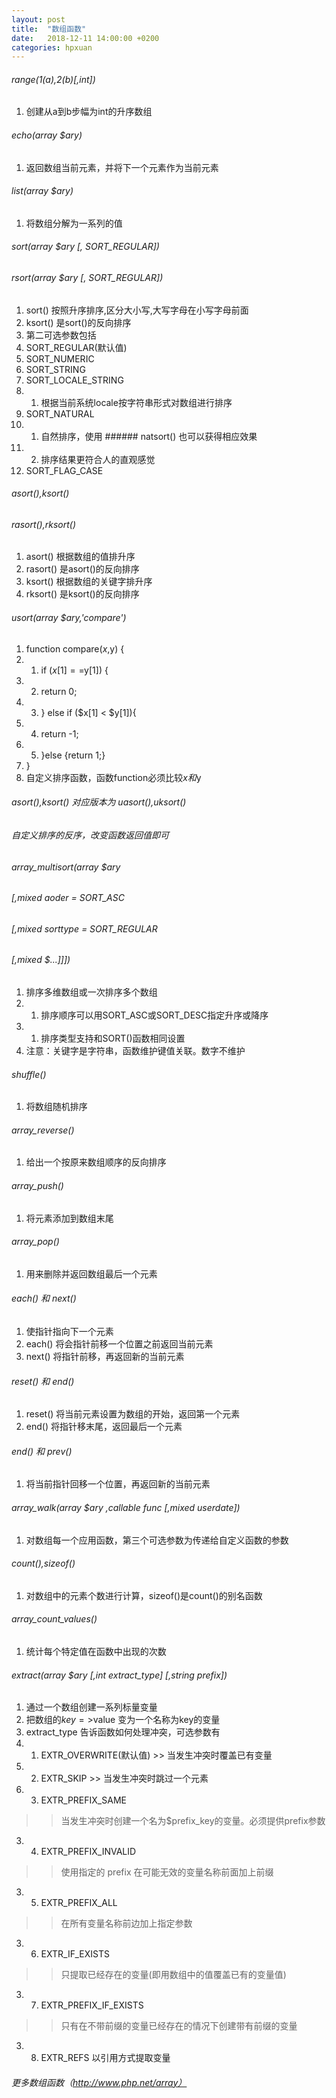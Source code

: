 ```yaml
---
layout: post
title:  "数组函数"
date:   2018-12-11 14:00:00 +0200
categories: hpxuan
---
```


###### range(1(a),2(b)[,int])  
1. 创建从a到b步幅为int的升序数组  

###### echo(array $ary)  
1. 返回数组当前元素，并将下一个元素作为当前元素  

###### list(array $ary)  
1. 将数组分解为一系列的值  

###### sort(array $ary [, SORT_REGULAR])  
###### rsort(array $ary [, SORT_REGULAR])  
1. sort() 按照升序排序,区分大小写,大写字母在小写字母前面  
2. ksort() 是sort()的反向排序  
3. 第二可选参数包括  
4. SORT_REGULAR(默认值)  
5. SORT_NUMERIC  
6. SORT_STRING  
7. SORT_LOCALE_STRING  
7. 1. 根据当前系统locale按字符串形式对数组进行排序  
8. SORT_NATURAL  
8. 1. 自然排序，使用 ###### natsort() 也可以获得相应效果  
8. 2. 排序结果更符合人的直观感觉  
9. SORT_FLAG_CASE  

###### asort(),ksort()  
###### rasort(),rksort()  
1. asort() 根据数组的值排升序  
2. rasort() 是asort()的反向排序    
3. ksort() 根据数组的关键字排升序  
4. rksort() 是ksort()的反向排序  

###### usort(array $ary,'compare')  
1. function compare($x,$y) {  
1. 1. if ($x[1]==$y[1]) {  
1. 2. return 0;  
1. 3. } else if ($x[1] < $y[1]){  
1. 4. return -1;  
1. 5. }else {return 1;}    
2. }  
3. 自定义排序函数，函数function必须比较$x和$y  
###### asort(),ksort() 对应版本为 uasort(),uksort()  
###### 自定义排序的反序，改变函数返回值即可  

###### array_multisort(array $ary  
###### [,mixed aoder = SORT_ASC  
###### [,mixed sorttype = SORT_REGULAR  
###### [,mixed $...]]])  
1. 排序多维数组或一次排序多个数组  
1. 1. 排序顺序可以用SORT_ASC或SORT_DESC指定升序或降序  
1. 1. 排序类型支持和SORT()函数相同设置  
2. 注意：关键字是字符串，函数维护键值关联。数字不维护  

###### shuffle()  
1. 将数组随机排序  

###### array_reverse()  
1. 给出一个按原来数组顺序的反向排序  

###### array_push()  
1. 将元素添加到数组末尾  

###### array_pop()  
1. 用来删除并返回数组最后一个元素  

###### each() 和 next()  
1. 使指针指向下一个元素  
2. each() 将会指针前移一个位置之前返回当前元素  
3. next() 将指针前移，再返回新的当前元素  

###### reset() 和 end()  
1. reset() 将当前元素设置为数组的开始，返回第一个元素  
2. end() 将指针移末尾，返回最后一个元素  

###### end() 和 prev()  
1. 将当前指针回移一个位置，再返回新的当前元素  

###### array_walk(array $ary ,callable func [,mixed userdate])  
1. 对数组每一个应用函数，第三个可选参数为传递给自定义函数的参数  

###### count(),sizeof()  
1. 对数组中的元素个数进行计算，sizeof()是count()的别名函数  

###### array_count_values()  
1. 统计每个特定值在函数中出现的次数  

###### extract(array $ary [,int extract_type] [,string prefix])  
1. 通过一个数组创建一系列标量变量  
2. 把数组的$key=>$value 变为一个名称为key的变量  
3. extract_type 告诉函数如何处理冲突，可选参数有  
3. 1. EXTR_OVERWRITE(默认值) >> 当发生冲突时覆盖已有变量  
3. 2. EXTR_SKIP >> 当发生冲突时跳过一个元素  
3. 3. EXTR_PREFIX_SAME  
 >> 当发生冲突时创建一个名为$prefix_key的变量。必须提供prefix参数  
3. 4. EXTR_PREFIX_INVALID  
 >>  使用指定的 prefix 在可能无效的变量名称前面加上前缀  
3. 5. EXTR_PREFIX_ALL  
 >> 在所有变量名称前边加上指定参数  
3. 6. EXTR_IF_EXISTS  
 >> 只提取已经存在的变量(即用数组中的值覆盖已有的变量值)  
3. 7. EXTR_PREFIX_IF_EXISTS  
 >> 只有在不带前缀的变量已经存在的情况下创建带有前缀的变量  
3. 8. EXTR_REFS 以引用方式提取变量  

###### 更多数组函数（http://www.php.net/array）